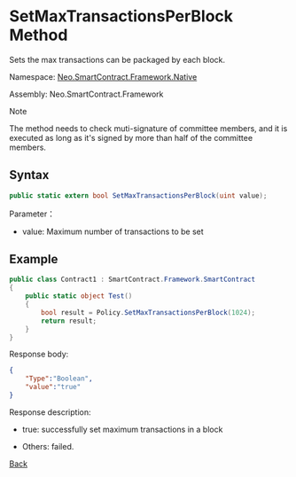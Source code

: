 # SetMaxTransactionsPerBlock Method

Sets the max transactions can be packaged by each block.

Namespace: [Neo.SmartContract.Framework.Native](../../Neo.SmartContract.Framework.Native.md)

Assembly: Neo.SmartContract.Framework

> [!Note]
>
> The method needs to check muti-signature of committee members, and it is executed as long as it's signed by more than half of the committee members.

## Syntax

```c#
public static extern bool SetMaxTransactionsPerBlock(uint value);
```

Parameter：

- value: Maximum number of transactions to be set

## Example

```c#
public class Contract1 : SmartContract.Framework.SmartContract
{
    public static object Test()
    {
        bool result = Policy.SetMaxTransactionsPerBlock(1024);
        return result;
    }
}
```

Response body:

```json
{
	"Type":"Boolean",
	"value":"true"
}
```

Response description:

- true: successfully set maximum transactions in a block

- Others: failed.

[Back](../Policy.md)